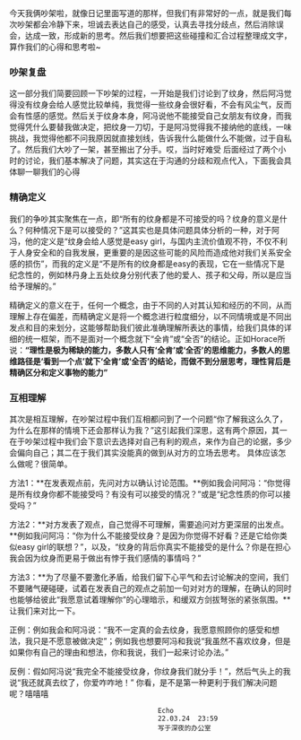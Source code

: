 今天我俩吵架啦，就像日记里面写道的那样，但我们有非常好的一点，就是我们每次吵架都会冷静下来，坦诚去表达自己的感受，认真去寻找分歧点，然后消除误会，达成一致，形成新的思考。然后我们想要把这些碰撞和汇合过程整理成文字，算作我们的心得和思考啦~

### 吵架复盘

这一部分我们简要回顾一下吵架的过程，一开始是我们讨论到了纹身，然后阿冯觉得没有纹身会给人感觉比较单纯，我觉得一些纹身会很好看，不会有风尘气，反而会有性感的感觉。然后关于纹身本身，阿冯说他不能接受自己女朋友有纹身，而我觉得凭什么要替我做决定，把纹身一刀切，于是阿冯觉得我不接纳他的底线，一味挑战，我觉得他都不问我原因就直接划线，告诉我什么能做什么不能做，过于自私了。然后我们大吵了一架，甚至搬出了分手。哎，当时好难受
后面经过了两个小时的讨论，我们基本解决了问题，其实这在于沟通的分歧和观点代入，下面我会具体聊一聊我们的心得

### 精确定义

我们的争吵其实聚焦在一点，即“所有的纹身都是不可接受的吗？纹身的意义是什么？何种情况下是可以接受的？”这其实也是具体问题具体分析的一种，对于阿冯，他的定义是“纹身会给人感觉是easy girl，与国内主流价值观不符，不仅不利于人身安全和的自我发展，更重要的是因这些可能的风险而造成他对我们关系安全感的损伤”，而我的定义是“不是所有的纹身都是easy的表现，它在一些情况下是纪念性的，例如林丹身上五处纹身分别代表了他的爱人、孩子和父母，所以是应当给予理解的。”

精确定义的意义在于，任何一个概念，由于不同的人对其认知和经历的不同，从而理解上存在偏差，而精确定义是将一个概念进行粒度细分，以不同情境或是不同出发点和目的来划分，这能够帮助我们彼此准确理解所表达的事情，给我们具体的详细的统一框架，而不是面对一个概念就下“全肯”或“全否”的结论。正如Horace所说：**“理性是极为稀缺的能力，多数人只有‘全肯’或‘全否’的思维能力，多数人的思维路径是‘看到一个点’就下‘全肯’或‘全否’的结论，而做不到分层思考，理性背后是精确区分和定义事物的能力”**


### 互相理解

其次是相互理解，在吵架过程中我们互相都问到了一个问题“你了解我这么久了，为什么在那样的情境下还会那样认为我？”这引起我们深思，这有两个原因，其一在于吵架过程中我们会下意识去选择对自己有利的观点，来作为自己的论据，多少会偏向自己；其二在于我们其实没能真的做到从对方的立场去思考。
具体应该怎么做呢？很简单。

方法1：**在发表观点前，先问对方以确认讨论范围。**例如我会问阿冯：“你觉得是所有纹身你都不能接受吗？有没有可以接受的情况？”或是“纪念性质的你可以接受吗？”

方法2：**对方发表了观点，自己觉得不可理解，需要追问对方更深层的出发点。**例如我问阿冯：“你为什么不能接受纹身？是因为你觉得不好看？还是它给你类似easy girl的联想？”，以及，“纹身的背后你真实不能接受的是什么？你是在担心我会因为纹身而更易于做出有悖于我们感情的事情吗？”

方法3：**为了尽量不要激化矛盾，给我们留下心平气和去讨论解决的空间，我们不要赌气硬碰硬，试着在发表自己的观点之前加一句对对方的理解，在确认的同时也能够给彼此“我愿意试着理解你”的心理暗示，和缓双方剑拔弩张的紧张氛围。**让我们来对比一下。

正例：例如我会和阿冯说：“我不一定真的会去纹身，我愿意照顾你的感受和想法，我只是不愿意被做决定”；例如我也想要阿冯和我说“我虽然不喜欢纹身，但是如果你有自己的理由和想法，你和我说，我们一起来讨论办法。”

反例：假如阿冯说“我完全不能接受纹身，你纹身我们就分手！”，然后气头上的我说“我还就真去纹了，你爱咋咋地！”
你看，是不是第一种更利于我们解决问题呢？嘻嘻嘻


                                         Echo  
                                         22.03.24  23:59
                                         写于深夜的办公室
